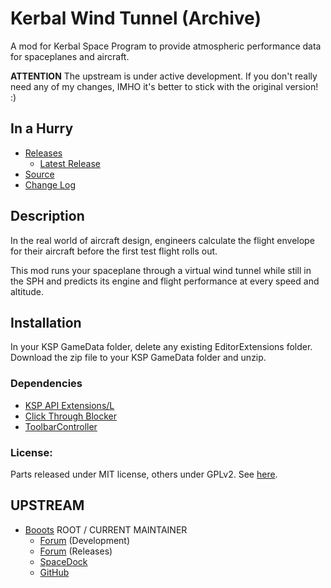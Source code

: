# Kerbal Wind Tunnel (Archive)

A mod for Kerbal Space Program to provide atmospheric performance data for spaceplanes and aircraft.

**ATTENTION** The upstream is under active development. If you don't really need any of my changes, IMHO it's better to stick with the original version! :) 


## In a Hurry

* [Releases](./Archive)
	* [Latest Release](https://github.com/net-lisias-kspu/KerbalWindTunnel/releases)
* [Source](https://github.com/net-lisias-kspu/KerbalWindTunnel)
* [Change Log](./CHANGE_LOG.md)
 

## Description

In the real world of aircraft design, engineers calculate the flight envelope for their aircraft before the first test flight rolls out.

This mod runs your spaceplane through a virtual wind tunnel while still in the SPH and predicts its engine and flight performance at every speed and altitude.


## Installation

In your KSP GameData folder, delete any existing EditorExtensions folder. Download the zip file to your KSP GameData folder and unzip.﻿

### Dependencies

* [KSP API Extensions/L](https://github.com/net-lisias-ksp/KSPAPIExtensions)
* [Click Through Blocker](https://forum.kerbalspaceprogram.com/index.php?/topic/170747-141-click-through-blocker/)
* [ToolbarController](https://forum.kerbalspaceprogram.com/index.php?/topic/169509-141-toolbar-controller-for-modders/)

### License:

Parts released under MIT license, others under GPLv2. See [here](./LICENSE).


## UPSTREAM

* [Booots](https://forum.kerbalspaceprogram.com/index.php?/profile/62446-booots/) ROOT / CURRENT MAINTAINER
	+ [Forum](https://forum.kerbalspaceprogram.com/index.php?/topic/174338-14-kerbal-wind-tunnel-development-thread/) (Development)
	+ [Forum](https://forum.kerbalspaceprogram.com/index.php?/topic/177302-14-kerbal-wind-tunnel-101/) (Releases)
	+ [SpaceDock](https://spacedock.info/mod/1927/Kerbal%20Wind%20Tunnel)
	+ [GitHub](https://github.com/DBooots/KerbalWindTunnel)
